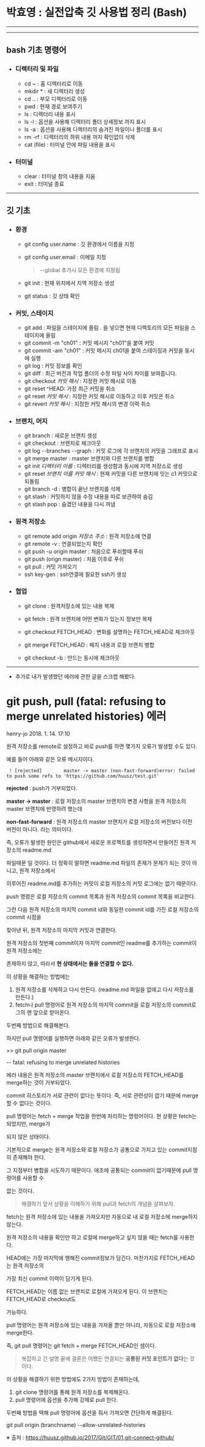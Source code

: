 # 박효영 : 실전압축 깃 사용법 정리 (Bash)

---

---

## bash 기초 명령어  

- ### 디렉터리 및 파일  
  
  - cd ~ : 홈 디렉터리로 이동  
  - mkdir * : 새 디렉터리 생성  
  - cd .. : 부모 디렉터리로 이동  
  - pwd : 현재 경로 보여주기  
  - ls : 디렉터리 내용 표시  
  - ls -l : 옵션을 사용해 디렉터리 폴더 상세정보 까지 표시  
  - ls -a : 옵션을 사용해 디렉터리의 숨겨진 파일이나 폴더를 표시  
  - rm -rf : 디렉터리의 하위 내용 까지 확인없이 삭제  
  - cat (file) : 터미널 안에 파일 내용을 표시  
  
- ### 터미널

  - clear : 터미널 창의 내용을 지움  
  - exit : 터미널 종료  

---

##  깃 기초  

- ### 환경  

  - git config user.name : 깃 환경에서 이름을 지정  

  - git config user.email : 이메일 지정  

    >--global 추가시 모든 환경에 지정됨  

  - git init : 현재 위치에서 지역 저장소 생성  

  - git status : 깃 상태 확인  

- ### 커밋, 스테이지  

  - git add : 파일을 스테이지에 올림 . 을 넣으면 현재 디렉토리의 모든 파일을 스테이지에 올림  
  - git commit -m "ch01" : 커밋 메시지 "ch01"을 붙여 커밋  
  - git commit -am "ch01" : 커밋 메시지 ch01을 붙여 스테이징과 커밋을 동시에 실행  
  - git log : 커밋 정보를 확인  
  - git diff : 최근 버전과 작업 폴더의 수정 파일 사이 차이를 보여줍니다.  
  - git checkout _커밋 해시_ : 지정한 커밋 해시로 이동  
  - git reset ^HEAD: 가장 최근 커밋을 취소  
  - git reset _커밋 해시_ : 지정한 커밋 해시로 이동하고 이후 커밋은 취소  
  - git revert _커밋 해시_ : 지정한 커밋 해시의 변경 이력 취소  

- ### 브랜치, 머지  

  - git branch : 새로운 브랜치 생성  
  - git checkout : 브랜치로 체크아웃  
  - git log --branches --graph : 커밋 로그에 각 브랜치의 커밋을 그래프로 표시  
  - git merge master : master 브랜치와 다른 브랜치를 병합  
  - git init _디렉터리 이름_ : 디렉터리를 생성함과 동시에 지역 저장소로 생성  
  - git reset _브랜치 이름_ _커밋 해시_ : 현재 커밋을 다른 브랜치에 잇는 c1 커밋으로 되돌림  
  - git branch -d : 병합이 끝난 브랜치를 삭제  
  - git stash : 커밋하지 않을 수정 내용을 따로 보관하여 숨김  
  - git stash pop : 숨겼던 내용을 다시 꺼냄  

- ### 원격 저장소  
  
  - git remote add origin _저장소 주소_ : 원격 저장소에 연결  
  - git remote -v : 연결되었는지 확인  
  - git push -u origin master : 처음으로 푸쉬할때 푸쉬  
  - git push (orign master) : 처음 이후로 푸쉬  
  - git pull : 커밋 가져오기  
  - ssh key-gen : ssh연결에 필요한 ssh키 생성  

- ### 협업  

  - git clone : 원격저장소에 있는 내용 복제  

  - git fetch : 원격 브랜치에 어떤 변화가 있는지 정보만 복제  

  - git checkout FETCH_HEAD : 변화를 설명하는 FETCH_HEAD로 체크아웃  

  - git merge FETCH_HEAD : 페치 내용과 로컬 브랜치 병합  

  - git checkout -b : 만드는 동시에 체크아웃  

***

- 추가로 내가 발생했던 에러에 관한 글을 스크랩 해봤다.

# git push, pull (fatal: refusing to merge unrelated histories) 에러

henry-jo 2018. 1. 14. 17:10

원격 저장소를 remote로 설정하고 바로 push를 하면 몇가지 오류가 발생할 수도 있다.

예를 들어 아래와 같은 오류 메시지이다.

```
 ! [rejected]        master -> master (non-fast-forward)error: failed to push some refs to 'https://github.com/huusz/test.git'
```



**rejected** : push가 거부되었다.

**master -> master** : 로컬 저장소의 master 브랜치의 변경 사항을 원격 저장소의 master 브랜치에 반영하려 했는데

**non-fast-forward** : 원격 저장소의 master 브랜치가 로컬 저장소의 버전보다 이전 버전이 아니다. 라는 의미이다.



즉, 오류가 발생한 원인은 github에서 새로운 프로젝트를 생성하면서 만들어진 원격 저장소의 readme.md

파일때문 일 것이다. 더 정확히 말하면 readme.md 파일의 존재가 문제가 되는 것이 아니고, 원격 저장소에서

이루어진 readme.md를 추가하는 커밋이 로컬 저장소의 커밋 로그에는 없기 때문이다.



push 명령은 로컬 저장소의 commit 목록과 원격 저장소의 commit 목록을 비교한다.

그런 다음 원격 저장소의 마지막 commit id와 동일한 commit id를 가진 로컬 저장소의 commit 시점을

찾아낸 뒤, 원격 저장소의 마지막 커밋과 연결한다.

원격 저장소의 첫번째 commit이자 마지막 commit인 readme를 추가하는 commit이 원격 저장소에는

존재하지 않고, 따라서 **현 상태에서는 둘을 연결할 수 없다.**



이 상황을 해결하는 방법에는

1. 원격 저장소를 삭제하고 다시 만든다. (readme.md 파일을 없애고 다시 저장소를 만든다.)
2. fetch나 pull 명령어로 원격 저장소의 마지막 commit을 로컬 저장소의 commit로그의 맨 앞으로 받아온다.



두번째 방법으로 해결해본다.



하지만 pull 명령어를 실행하면 아래와 같은 오류가 발생한다.

\>> git pull origin master

-- fatal: refusing to merge unrelated histories



에러 내용은 원격 저장소의 master 브랜치에서 로컬 저장소의 FETCH_HEAD를 merge하는 것이 거부되었다.

commit 히스토리가 서로 관련이 없다는 뜻이다. 즉, 서로 관련성이 없기 때문에 merge할 수 없다는 것이다.



pull 명령어는 fetch + merge 작업을 한번에 처리하는 명령어이다. 현 상황은 fetch는 되었지만, merge가

되지 않은 상태이다.

기본적으로 merge는 원격 저장소와 로컬 저장소가 공통으로 가지고 있는 commit지점이 존재해야 한다.

그 지점부터 병합을 시도하기 때문이다. 애초에 공통되는 commit이 없기때문에 pull 명령어를 사용할 수

없는 것이다.



> 해결하기 앞서 상황을 이해하기 위해 pull과 fetch의 개념을 살펴보자.

fetch는 원격 저장소에 있는 내용을 가져오지만 자동으로 내 로컬 저장소에 merge하지 않는다.

원격 저장소의 내용을 확인만 하고 로컬에 merge하고 싶지 않을 때는 fetch를 사용한다.



HEAD에는 가장 마지막에 행해진 commit정보가 담긴다. 마찬가지로 FETCH_HEAD는 원격 저장소의

가장 최신 commit 이력이 담기게 된다.

FETCH_HEAD는 이름 없는 브랜치로 로컬에 가져오게 된다. 이 브랜치는 FETCH_HEAD로 checkout도

가능하다.



pull 명령어는 원격 저장소에 있는 내용을 가져올 뿐만 아니라, 자동으로 로컬 저장소에 merge한다.

즉, git pull 명령어는 git fetch + merge FETCH_HEAD인 셈이다.



> 복잡하고 긴 설명 끝에 결론은 어쨌든 연결되는 **공통된 커밋 포인트가 없다**는 것이다.

이 상황을 해결하기 위한 방법에도 2가지 방법이 존재하는데,

1. git clone 명령어를 통해 원격 저장소를 복제해온다.
2. pull 명령어에 옵션을 추가해 강제로 pull 한다.



두번째 방법을 택해 pull 명령어에 옵션을 줘서 가져오면 간단하게 해결된다.

git pull origin (branchname) --allow-unrelated-histories

※ 출처 : https://huusz.github.io/2017/Git/GIT/01.git-connect-github/
